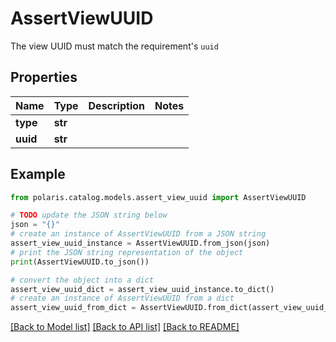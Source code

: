 <!--

 Copyright (c) 2024 Snowflake Computing Inc.
 
 Licensed under the Apache License, Version 2.0 (the "License");
 you may not use this file except in compliance with the License.
 You may obtain a copy of the License at
 
      http://www.apache.org/licenses/LICENSE-2.0
 
 Unless required by applicable law or agreed to in writing, software
 distributed under the License is distributed on an "AS IS" BASIS,
 WITHOUT WARRANTIES OR CONDITIONS OF ANY KIND, either express or implied.
 See the License for the specific language governing permissions and
 limitations under the License.

-->
# AssertViewUUID

The view UUID must match the requirement's `uuid`

## Properties

Name | Type | Description | Notes
------------ | ------------- | ------------- | -------------
**type** | **str** |  | 
**uuid** | **str** |  | 

## Example

```python
from polaris.catalog.models.assert_view_uuid import AssertViewUUID

# TODO update the JSON string below
json = "{}"
# create an instance of AssertViewUUID from a JSON string
assert_view_uuid_instance = AssertViewUUID.from_json(json)
# print the JSON string representation of the object
print(AssertViewUUID.to_json())

# convert the object into a dict
assert_view_uuid_dict = assert_view_uuid_instance.to_dict()
# create an instance of AssertViewUUID from a dict
assert_view_uuid_from_dict = AssertViewUUID.from_dict(assert_view_uuid_dict)
```
[[Back to Model list]](../README.md#documentation-for-models) [[Back to API list]](../README.md#documentation-for-api-endpoints) [[Back to README]](../README.md)


